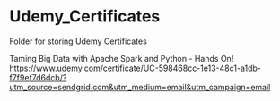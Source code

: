 # Udemy_Certificates
Folder for storing Udemy Certificates

Taming Big Data with Apache Spark and Python - Hands On! 
  https://www.udemy.com/certificate/UC-598468cc-1e13-48c1-a1db-f7f9ef7d6dcb/?utm_source=sendgrid.com&utm_medium=email&utm_campaign=email
